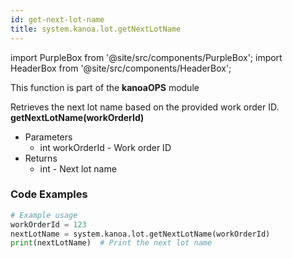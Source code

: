 ```yaml
---
id: get-next-lot-name
title: system.kanoa.lot.getNextLotName
---
```


import PurpleBox from '@site/src/components/PurpleBox';
import HeaderBox from '@site/src/components/HeaderBox';

<PurpleBox>This function is part of the <b>kanoaOPS</b> module</PurpleBox>

<HeaderBox header="Description">
  Retrieves the next lot name based on the provided work order ID.
</HeaderBox>

<HeaderBox header="Syntax">
  <b>getNextLotName(workOrderId)</b>
  <ul>
    <li>Parameters
      <ul>
        <li>int workOrderId - Work order ID</li>
      </ul>
    </li>
    <li>Returns
      <ul>
        <li>int - Next lot name</li>
      </ul>
    </li>
  </ul>
</HeaderBox>

### Code Examples

```python
# Example usage
workOrderId = 123
nextLotName = system.kanoa.lot.getNextLotName(workOrderId)
print(nextLotName)  # Print the next lot name

